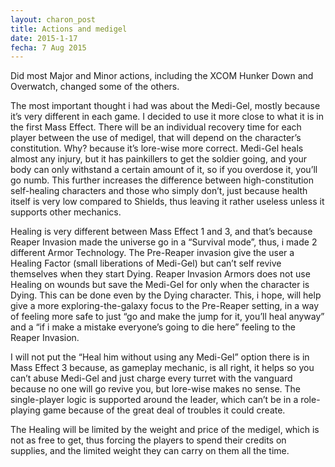 ```yaml
---
layout: charon_post
title: Actions and medigel
date: 2015-1-17
fecha: 7 Aug 2015
---
```

Did most Major and Minor actions, including the XCOM Hunker Down and Overwatch, changed some of the others. 

The most important thought i had was about the Medi-Gel, mostly because it’s very different in each game. I decided to use it more close to what it is in the first Mass Effect. There will be an individual recovery time for each player between the use of medigel, that will depend on the character’s constitution. Why? because it’s lore-wise more correct. Medi-Gel heals almost any injury, but it has painkillers to get the soldier going, and your body can only withstand a certain amount of it, so if you overdose it, you’ll go numb. This further increases the difference between high-constitution self-healing characters and those who simply don’t, just because health itself is very low compared to Shields, thus leaving it rather useless unless it supports other mechanics.

Healing is very different between Mass Effect 1 and 3, and that’s because Reaper Invasion made the universe go in a “Survival mode”, thus, i made 2 different Armor Technology. The Pre-Reaper invasion give the user a Healing Factor (small liberations of Medi-Gel) but can’t self revive themselves when they start Dying. Reaper Invasion Armors does not use Healing on wounds but save the Medi-Gel for only when the character is Dying. This can be done even by the Dying character. This, i hope, will help give a more exploring-the-galaxy focus to the Pre-Reaper setting, in a way of feeling more safe to just “go and make the jump for it, you’ll heal anyway” and a “if i make a mistake everyone’s going to die here” feeling to the Reaper Invasion.

I will not put the “Heal him without using any Medi-Gel” option there is in Mass Effect 3 because, as gameplay mechanic, is all right, it helps so you can’t abuse Medi-Gel and just charge every turret with the vanguard because no one will go revive you, but lore-wise makes no sense. The single-player logic is supported around the leader, which can’t be in a role-playing game because of the great deal of troubles it could create.

The Healing will be limited by the weight and price of the medigel, which is not as free to get, thus forcing the players to spend their credits on supplies, and the limited weight they can carry on them all the time.

<span class="image featured"><img src="http://i.giphy.com/Rtdxs51888Cqs.gif" alt=""/></span>


